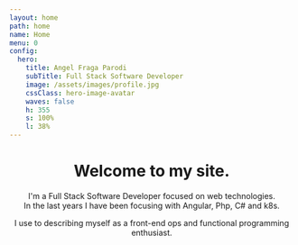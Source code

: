 ```yaml
---
layout: home
path: home
name: Home
menu: 0
config:
  hero:
    title: Angel Fraga Parodi
    subTitle: Full Stack Software Developer
    image: /assets/images/profile.jpg
    cssClass: hero-image-avatar
    waves: false
    h: 355
    s: 100%
    l: 38%
---
```




<div style="text-align: center">

# Welcome to my site.

I'm a Full Stack Software Developer focused on web technologies. <br>
In the last years I have been focusing with Angular, Php, C# and k8s.

I use to describing myself as a front-end ops and functional programming enthusiast.
 
</div>
